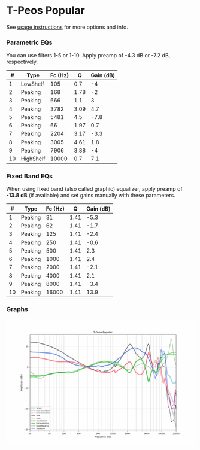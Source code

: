 # T-Peos Popular
See [usage instructions](https://github.com/jaakkopasanen/AutoEq#usage) for more options and info.

### Parametric EQs
You can use filters 1-5 or 1-10. Apply preamp of -4.3 dB or -7.2 dB, respectively.

|   # | Type      |   Fc (Hz) |    Q |   Gain (dB) |
|-----|-----------|-----------|------|-------------|
|   1 | LowShelf  |       105 | 0.7  |        -4   |
|   2 | Peaking   |       168 | 1.78 |        -2   |
|   3 | Peaking   |       666 | 1.1  |         3   |
|   4 | Peaking   |      3782 | 3.09 |         4.7 |
|   5 | Peaking   |      5481 | 4.5  |        -7.8 |
|   6 | Peaking   |        66 | 1.97 |         0.7 |
|   7 | Peaking   |      2204 | 3.17 |        -3.3 |
|   8 | Peaking   |      3005 | 4.61 |         1.8 |
|   9 | Peaking   |      7906 | 3.88 |        -4   |
|  10 | HighShelf |     10000 | 0.7  |         7.1 |

### Fixed Band EQs
When using fixed band (also called graphic) equalizer, apply preamp of **-13.8 dB** (if available) and set gains manually with these parameters.

|   # | Type    |   Fc (Hz) |    Q |   Gain (dB) |
|-----|---------|-----------|------|-------------|
|   1 | Peaking |        31 | 1.41 |        -5.3 |
|   2 | Peaking |        62 | 1.41 |        -1.7 |
|   3 | Peaking |       125 | 1.41 |        -2.4 |
|   4 | Peaking |       250 | 1.41 |        -0.6 |
|   5 | Peaking |       500 | 1.41 |         2.3 |
|   6 | Peaking |      1000 | 1.41 |         2.4 |
|   7 | Peaking |      2000 | 1.41 |        -2.1 |
|   8 | Peaking |      4000 | 1.41 |         2.1 |
|   9 | Peaking |      8000 | 1.41 |        -3.4 |
|  10 | Peaking |     16000 | 1.41 |        13.9 |

### Graphs
![](./T-Peos%20Popular.png)
